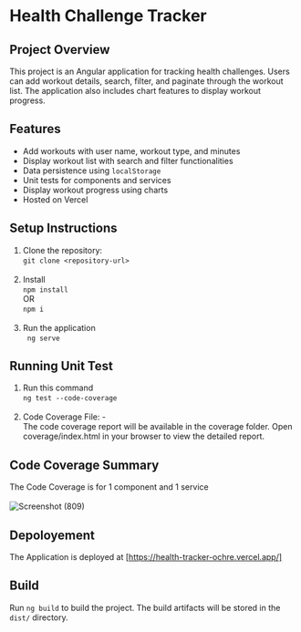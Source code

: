 # Health Challenge Tracker

## Project Overview
This project is an Angular application for tracking health challenges. Users can add workout details, search, filter, and paginate through the workout list. The application also includes chart features to display workout progress.

## Features
- Add workouts with user name, workout type, and minutes
- Display workout list with search and filter functionalities
- Data persistence using `localStorage`
- Unit tests for components and services
- Display workout progress using charts
- Hosted on Vercel

## Setup Instructions
1. Clone the repository: <br>
       ```git clone <repository-url>``` <br> <br>
3. Install <br>
       ```npm install``` <br> OR <br> ```npm i``` <br> <br>
4. Run the application <br>
      ``` ng serve```


## Running Unit Test

1. Run this command <br>
        `ng test --code-coverage` <br><br>
2. Code Coverage File: - <br>
        The code coverage report will be available in the coverage folder. Open coverage/index.html in your browser to view the detailed report.

## Code Coverage Summary
The Code Coverage is for 1 component and 1 service  <br><br>
![Screenshot (809)](https://github.com/user-attachments/assets/10ac1dde-a4df-4293-b09c-237dee1f8337)


## Depoloyement
The Application is deployed at [https://health-tracker-ochre.vercel.app/]

## Build
Run `ng build` to build the project. The build artifacts will be stored in the `dist/` directory.
